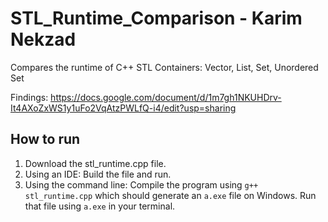 # STL_Runtime_Comparison - Karim Nekzad
Compares the runtime of C++ STL Containers:  Vector, List, Set, Unordered Set

Findings: https://docs.google.com/document/d/1m7gh1NKUHDrv-It4AXoZxWS1y1uFo2VqAtzPWLfQ-i4/edit?usp=sharing

## How to run
1. Download the stl_runtime.cpp file.
2. Using an IDE: Build the file and run.
3. Using the command line: Compile the program using `g++ stl_runtime.cpp` which should generate an `a.exe` file on Windows. Run that file using `a.exe` in your terminal.
